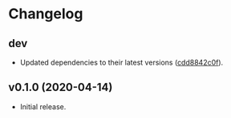 # Changelog

## dev

* Updated dependencies to their latest versions
  ([cdd8842c0f](https://github.com/avast/mongodb-oplog-stats/commit/cdd8842c0fdfdcb78ed6abe1fab57d6e6b2f3afc)).

## v0.1.0 (2020-04-14)

* Initial release.
